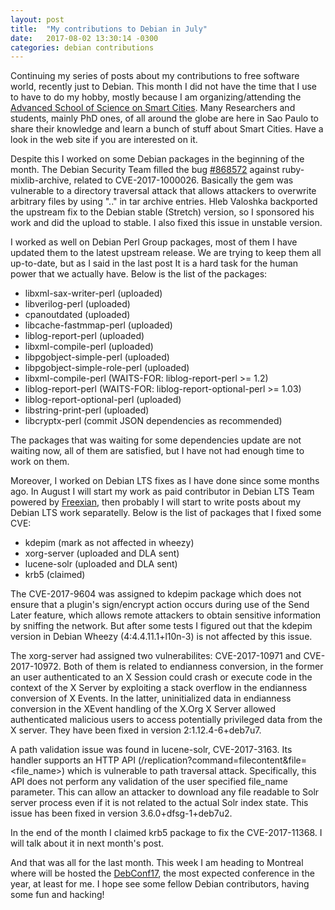 ```yaml
---
layout: post
title:  "My contributions to Debian in July"
date:   2017-08-02 13:30:14 -0300
categories: debian contributions
---
```


Continuing my series of posts about my contributions to free software world,
recently just to Debian. This month I did not have the time that I use to
have to do my hobby, mostly because I am organizing/attending the
[Advanced School of Science on Smart Cities](http://interscity.org/advanced-school/).
Many Researchers and students, mainly PhD ones, of all around the globe are
here in Sao Paulo to share their knowledge and learn a bunch of stuff about
Smart Cities. Have a look in the web site if you are interested on it.

Despite this I worked on some Debian packages in the beginning of the month.
The Debian Security Team filled the bug
[#868572](https://bugs.debian.org/cgi-bin/bugreport.cgi?bug=%23868572)
against ruby-mixlib-archive, related to CVE-2017-1000026. Basically the gem was
vulnerable to a directory traversal attack that allows attackers to overwrite
arbitrary files by using ".." in tar archive entries. Hleb Valoshka backported
the upstream fix to the Debian stable (Stretch) version, so I sponsored his
work and did the upload to stable. I also fixed this issue in unstable version.

I worked as well on Debian Perl Group packages, most of them I have updated
them to the latest upstream release. We are trying to keep them all up-to-date,
but as I said in the last post It is a hard task for the human power that we
actually have. Below is the list of the packages:

* libxml-sax-writer-perl (uploaded)
* libverilog-perl (uploaded)
* cpanoutdated (uploaded)
* libcache-fastmmap-perl (uploaded)
* liblog-report-perl (uploaded)
* libxml-compile-perl (uploaded)
* libpgobject-simple-perl (uploaded)
* libpgobject-simple-role-perl (uploaded)
* libxml-compile-perl (WAITS-FOR: liblog-report-perl >= 1.2)
* liblog-report-perl (WAITS-FOR: liblog-report-optional-perl >= 1.03)
* liblog-report-optional-perl (uploaded)
* libstring-print-perl (uploaded)
* libcryptx-perl (commit JSON dependencies as recommended)

The packages that was waiting for some dependencies update are not waiting now,
all of them are satisfied, but I have not had enough time to work on them.

Moreover, I worked on Debian LTS fixes as I have done since some months ago. In
August I will start my work as paid contributor in Debian LTS Team powered by
[Freexian](https://www.freexian.com/en/services/debian-lts.html), then probably
I will start to write posts about my Debian LTS work separatelly. Below is the
list of packages that I fixed some CVE:

* kdepim (mark as not affected in wheezy)
* xorg-server (uploaded and DLA sent)
* lucene-solr (uploaded and DLA sent)
* krb5 (claimed)

The CVE-2017-9604 was assigned to kdepim package which does not ensure that
a plugin's sign/encrypt action occurs during use of the Send Later feature,
which allows remote attackers to obtain sensitive information by sniffing the
network. But after some tests I figured out that the kdepim version in Debian
Wheezy (4:4.4.11.1+l10n-3) is not affected by this issue. 

The xorg-server had assigned two vulnerabilites: CVE-2017-10971 and
CVE-2017-10972. Both of them is related to endianness conversion, in the former
an user authenticated to an X Session could crash or execute code in the
context of the X Server by exploiting a stack overflow in the endianness
conversion of X Events. In the latter, uninitialized data in endianness
conversion in the XEvent handling of the X.Org X Server allowed authenticated
malicious users to access potentially privileged data from the X server. They
have been fixed in version 2:1.12.4-6+deb7u7.

A path validation issue was found in lucene-solr, CVE-2017-3163. Its handler
supports an HTTP API (/replication?command=filecontent&file=<file_name>) which
is vulnerable to path traversal attack. Specifically, this API does not perform
any validation of the user specified file_name parameter. This can allow an
attacker to download any file readable to Solr server process even if it is not
related to the actual Solr index state. This issue has been fixed in version
3.6.0+dfsg-1+deb7u2.

In the end of the month I claimed krb5 package to fix the CVE-2017-11368. I
will talk about it in next month's post.

And that was all for the last month. This week I am heading to Montreal where
will be hosted the [DebConf17](https://debconf17.debconf.org/), the most
expected conference in the year, at least for me. I hope see some fellow Debian
contributors, having some fun and hacking!
